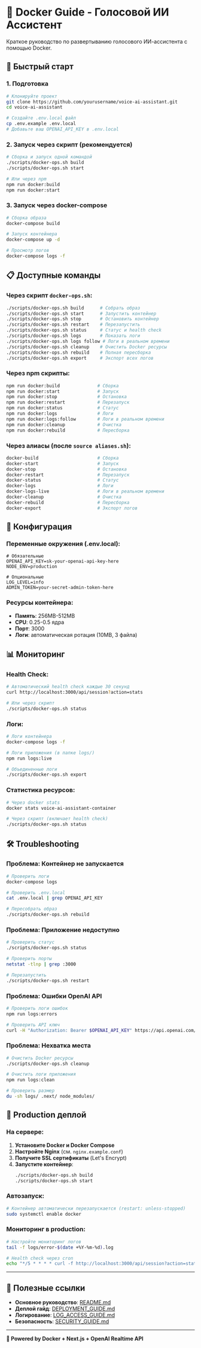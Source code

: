 # 🐳 Docker Guide - Голосовой ИИ Ассистент

Краткое руководство по развертыванию голосового ИИ-ассистента с помощью Docker.

## 🚀 Быстрый старт

### 1. Подготовка
```bash
# Клонируйте проект
git clone https://github.com/yourusername/voice-ai-assistant.git
cd voice-ai-assistant

# Создайте .env.local файл
cp .env.example .env.local
# Добавьте ваш OPENAI_API_KEY в .env.local
```

### 2. Запуск через скрипт (рекомендуется)
```bash
# Сборка и запуск одной командой
./scripts/docker-ops.sh build
./scripts/docker-ops.sh start

# Или через npm
npm run docker:build
npm run docker:start
```

### 3. Запуск через docker-compose
```bash
# Сборка образа
docker-compose build

# Запуск контейнера
docker-compose up -d

# Просмотр логов
docker-compose logs -f
```

## 📋 Доступные команды

### Через скрипт `docker-ops.sh`:
```bash
./scripts/docker-ops.sh build      # Собрать образ
./scripts/docker-ops.sh start      # Запустить контейнер
./scripts/docker-ops.sh stop       # Остановить контейнер
./scripts/docker-ops.sh restart    # Перезапустить
./scripts/docker-ops.sh status     # Статус и health check
./scripts/docker-ops.sh logs       # Показать логи
./scripts/docker-ops.sh logs follow # Логи в реальном времени
./scripts/docker-ops.sh cleanup    # Очистить Docker ресурсы
./scripts/docker-ops.sh rebuild    # Полная пересборка
./scripts/docker-ops.sh export     # Экспорт всех логов
```

### Через npm скрипты:
```bash
npm run docker:build              # Сборка
npm run docker:start              # Запуск
npm run docker:stop               # Остановка
npm run docker:restart            # Перезапуск
npm run docker:status             # Статус
npm run docker:logs               # Логи
npm run docker:logs:follow        # Логи в реальном времени
npm run docker:cleanup            # Очистка
npm run docker:rebuild            # Пересборка
```

### Через алиасы (после `source aliases.sh`):
```bash
docker-build                      # Сборка
docker-start                      # Запуск
docker-stop                       # Остановка
docker-restart                    # Перезапуск
docker-status                     # Статус
docker-logs                       # Логи
docker-logs-live                  # Логи в реальном времени
docker-cleanup                    # Очистка
docker-rebuild                    # Пересборка
docker-export                     # Экспорт логов
```

## 🔧 Конфигурация

### Переменные окружения (.env.local):
```env
# Обязательные
OPENAI_API_KEY=sk-your-openai-api-key-here
NODE_ENV=production

# Опциональные
LOG_LEVEL=info
ADMIN_TOKEN=your-secret-admin-token-here
```

### Ресурсы контейнера:
- **Память**: 256MB-512MB
- **CPU**: 0.25-0.5 ядра
- **Порт**: 3000
- **Логи**: автоматическая ротация (10MB, 3 файла)

## 📊 Мониторинг

### Health Check:
```bash
# Автоматический health check каждые 30 секунд
curl http://localhost:3000/api/session?action=stats

# Или через скрипт
./scripts/docker-ops.sh status
```

### Логи:
```bash
# Логи контейнера
docker-compose logs -f

# Логи приложения (в папке logs/)
npm run logs:live

# Объединенные логи
./scripts/docker-ops.sh export
```

### Статистика ресурсов:
```bash
# Через docker stats
docker stats voice-ai-assistant-container

# Через скрипт (включает health check)
./scripts/docker-ops.sh status
```

## 🛠️ Troubleshooting

### Проблема: Контейнер не запускается
```bash
# Проверить логи
docker-compose logs

# Проверить .env.local
cat .env.local | grep OPENAI_API_KEY

# Пересобрать образ
./scripts/docker-ops.sh rebuild
```

### Проблема: Приложение недоступно
```bash
# Проверить статус
./scripts/docker-ops.sh status

# Проверить порты
netstat -tlnp | grep :3000

# Перезапустить
./scripts/docker-ops.sh restart
```

### Проблема: Ошибки OpenAI API
```bash
# Проверить логи ошибок
npm run logs:errors

# Проверить API ключ
curl -H "Authorization: Bearer $OPENAI_API_KEY" https://api.openai.com/v1/models
```

### Проблема: Нехватка места
```bash
# Очистить Docker ресурсы
./scripts/docker-ops.sh cleanup

# Очистить логи приложения
npm run logs:clean

# Проверить размер
du -sh logs/ .next/ node_modules/
```

## 🚀 Production деплой

### На сервере:
1. **Установите Docker и Docker Compose**
2. **Настройте Nginx** (см. `nginx.example.conf`)
3. **Получите SSL сертификаты** (Let's Encrypt)
4. **Запустите контейнер**:
   ```bash
   ./scripts/docker-ops.sh build
   ./scripts/docker-ops.sh start
   ```

### Автозапуск:
```bash
# Контейнер автоматически перезапускается (restart: unless-stopped)
sudo systemctl enable docker
```

### Мониторинг в production:
```bash
# Настройте мониторинг логов
tail -f logs/error-$(date +%Y-%m-%d).log

# Health check через cron
echo "*/5 * * * * curl -f http://localhost:3000/api/session?action=stats || echo 'Health check failed'" | crontab -
```

---

## 📝 Полезные ссылки

- **Основное руководство**: [README.md](./README.md)
- **Деплой гайд**: [DEPLOYMENT_GUIDE.md](./DEPLOYMENT_GUIDE.md)
- **Логирование**: [LOG_ACCESS_GUIDE.md](./LOG_ACCESS_GUIDE.md)
- **Безопасность**: [SECURITY_GUIDE.md](./SECURITY_GUIDE.md)

---

**🐳 Powered by Docker + Next.js + OpenAI Realtime API** 
